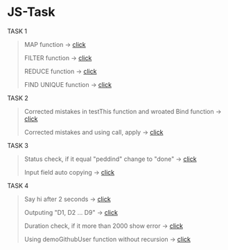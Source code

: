 # JS-Task

TASK 1
> MAP function -> [click](https://jsbin.com/gizetebopa/1/edit?js,console)
>
> FILTER function -> [click](https://jsbin.com/layabanoxu/1/edit?js,console)
>
> REDUCE function -> [click](https://jsbin.com/wixotogasa/4/edit?js,console)
>
> FIND UNIQUE function -> [click](https://jsbin.com/xetilovuti/1/edit?js,console)

TASK 2
>
> Corrected mistakes in testThis function and wroated Bind function -> [click](https://jsbin.com/huviqosata/1/edit?js,console)
>
>Corrected mistakes and using call, apply -> [click](https://jsbin.com/bodogulazo/1/edit?js,console)

TASK 3
> Status check, if it equal "peddind" change to "done" -> [click](https://jsbin.com/casuhecula/1/edit?html,js,console,output)
>
> Input field auto copying -> [click](https://jsbin.com/casuhecula/3/edit?html,js,output)

TASK 4
> Say hi after 2 seconds -> [click](https://jsbin.com/casuhecula/5/edit?html,js,console)
>
> Outputing "D1, D2 ... D9" -> [click](https://jsbin.com/diheyecuco/1/edit?html,js,console)
>
> Duration check, if it more than 2000 show error -> [click](https://jsbin.com/sorigumicu/edit?html,js,console)
> 
> Using demoGithubUser function without recursion -> [click](https://jsbin.com/casuhecula/edit?html,js,console)
